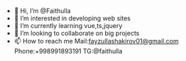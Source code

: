 - 👋 Hi, I’m @Faithulla
- 👀 I’m interested in developing web sites
- 🌱 I’m currently learning vue,ts,jquery
- 💞️ I’m looking to collaborate on big projects
- 📫 How to reach me Mail:fayzullashakirov01@gmail.com Phone:+998991893191 TG:@faithulla

<!---
Faithulla/Faithulla is a ✨ special ✨ repository because its `README.md` (this file) appears on your GitHub profile.
You can click the Preview link to take a look at your changes.
--->
